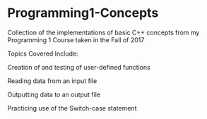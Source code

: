 # Programming1-Concepts

Collection of the implementations of basic C++ concepts from my Programming 1 Course taken in the Fall of 2017

Topics Covered Include:

Creation of and testing of user-defined functions

Reading data from an input file

Outputting data to an output file

Practicing use of the Switch-case statement
